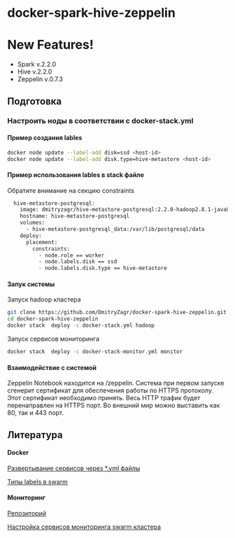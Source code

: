 # docker-spark-hive-zeppelin

# New Features!

  - Spark v.2.2.0
  - Hive v.2.2.0
  - Zeppelin v.0.7.3



## Подготовка

### Настроить ноды в соответствии с docker-stack.yml
#### Пример создания lables

```sh
docker node update --label-add disk=ssd <host-id>
docker node update --label-add disk.type=hive-metastore <host-id>
```

#### Пример использования lables в stack файле
Обратите внимание на секцию constraints
```sh
  hive-metastore-postgresql:
    image: dmitryzagr/hive-metastore-postgresql:2.2.0-hadoop2.8.1-java8
    hostname: hive-metastore-postgresql
    volumes:
      - hive-metastore-postgresql_data:/var/lib/postgresql/data
    deploy:
      placement:
        constraints: 
          - node.role == worker
          - node.labels.disk == ssd
          - node.labels.disk.type == hive-metastore
```

#### Запук системы

 Запуск hadoop кластера
```sh
git clone https://github.com/DmitryZagr/docker-spark-hive-zeppelin.git
cd docker-spark-hive-zeppelin
docker stack  deploy -c docker-stack.yml hadoop
```

Запуск сервисов мониторинга 
```sh
docker stack  deploy -c docker-stack-monitor.yml monitor
```

#### Взаимодействие с системой
Zeppelin Notebook находится на /zeppelin.
Система при первом запуске сгенерит сертификат для обеспечения работы по HTTPS протоколу. Этот сертификат необходимо принять. Весь HTTP трафик будет перенаправлен на HTTPS порт. Во внешний мир можно выставить как 80, так и 443 порт.

## Литература
#### Docker
[Развертывание сервисов через *.yml файлы](http://training.play-with-docker.com/traefik-load-balancing/)

[Типы labels в swarm](https://docs.docker.com/engine/reference/commandline/service_create/#specify-service-constraints-constraint)
#### Мониторинг
[Репозиторий](https://github.com/botleg/swarm-monitoring.git)

[Настройка сервисов мониторинга swarm кластера](https://habrahabr.ru/company/southbridge/blog/327670/)
